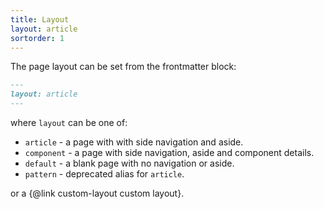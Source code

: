 ```yaml
---
title: Layout
layout: article
sortorder: 1
---
```


The page layout can be set from the frontmatter block:

```md
---
layout: article
---
```

where `layout` can be one of:

-   `article` - a page with with side navigation and aside.
-   `component` - a page with side navigation, aside and component details.
-   `default` - a blank page with no navigation or aside.
-   `pattern` - deprecated alias for `article`.

or a {@link custom-layout custom layout}.
